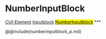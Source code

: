 # NumberInputBlock
<span class="inheritance">
<a href="#Documentation/core/element">CUI-Element</a>
<a class="inheritance" href="#Documentation/elements/input/inputblock">Inputblock</a>
<a class="inheritance" href="#Documentation/elements/input/numberinputblock"><mark>NumberInputblock</mark></a>
</span>
***


@@include(numberinputblock_p.md)